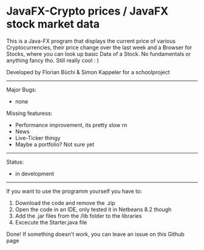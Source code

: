 # JavaFX-Crypto prices / JavaFX stock market data

This is a Java-FX program that displays the current price of various Cryptocurrencies, their price change over the last week and a Browser for Stocks, where you can look up basic Data of a Stock. No fundamentals or anything fancy tho.
Still really cool  : )                  

Developed by Florian Büchi & Simon Kappeler for a schoolproject           

---------------------------------------------------------------------------
Major Bugs:           
- none
                               
Missing featuress:      
- Performance improvement, its pretty slow rn      
- News
- Live-Ticker thingy
- Maybe a portfolio? Not sure yet

----
Status:
- in development

---

If you want to use the programm yourself you have to: 

1. Download the code and remove the .zip
2. Open the code in an IDE, only tested it in Netbeans 8.2 though
3. Add the .jar files from the /lib folder to the libraries
4. Excecute the Starter.java file

Done! If something doesn't work, you can leave an issue on this Github page
